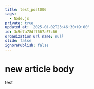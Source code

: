 ```yaml
---
title: test_post006
tags:
  - Node.js
private: true
updated_at: '2025-08-02T23:46:30+09:00'
id: 3c9e7a78df7667a27c66
organization_url_name: null
slide: false
ignorePublish: false
---
```

# new article body
test
